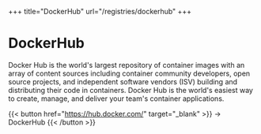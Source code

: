 +++
title="DockerHub"
url="/registries/dockerhub"
+++

# DockerHub

Docker Hub is the world's largest repository of container images with an array of content sources including container community developers, open source projects, and independent software vendors (ISV) building and distributing their code in containers. Docker Hub is the world's easiest way to create, manage, and deliver your team's container applications.

{{< button href="https://hub.docker.com/" target="_blank" >}}
-> DockerHub
{{< /button >}}  
